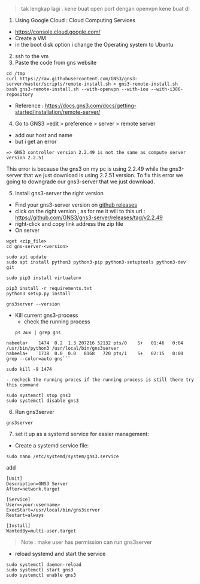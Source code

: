 
> tak lengkap lagi . kene buat open port dengan openvpn kene buat dl
1. Using Google Cloud : Cloud Computing Services

- https://console.cloud.google.com/
- Create a VM 
- in the boot disk option i change the Operating system to Ubuntu

2. ssh to the vm 
3. Paste the code from gns website
```
cd /tmp
curl https://raw.githubusercontent.com/GNS3/gns3-server/master/scripts/remote-install.sh > gns3-remote-install.sh
bash gns3-remote-install.sh --with-openvpn --with-iou --with-i386-repository
```

- Reference : https://docs.gns3.com/docs/getting-started/installation/remote-server/

4. Go to GNS3 >edit > preference >  server > remote server 
- add our host and name
- but i get an error
```
=> GNS3 controller version 2.2.49 is not the same as compute server version 2.2.51
```
This error is because the gns3 on my pc is using 2.2.49 while the gns3-server that we just download is using 2.2.51 version. To fix this error we going to downgrade our gns3-server that we just download.

5. Install gns3-server the right version

- Find your gns3-server version on [github releases](https://github.com/GNS3/gns3-server/releases)
- click on the right version , as for me it will to this url : https://github.com/GNS3/gns3-server/releases/tag/v2.2.49
- right-click and copy link address the zip file
- On server 
```
wget <zip_file>
cd gns-server-<version>

sudo apt update
sudo apt install python3 python3-pip python3-setuptools python3-dev git

sudo pip3 install virtualenv

pip3 install -r requirements.txt
python3 setup.py install

gns3server --version

```
- Kill current gns3-process
	- check the running process
	```
	ps aux | grep gns
	```
	
```console
nabeela+    1474  0.2  1.3 207216 52132 pts/0    S+   01:46   0:04 /usr/bin/python3 /usr/local/bin/gns3server
nabeela+    1738  0.0  0.0   8168   720 pts/1    S+   02:15   0:00 grep --color=auto gns```
```

```
sudo kill -9 1474 
```
	- recheck the running proces if the running process is still there try this command

```
sudo systemctl stop gns3
sudo systemctl disable gns3
```

6. Run gns3server
```
gns3server
```

7. set it up as a systemd service for easier management:
- Create a systemd service file:
```
sudo nano /etc/systemd/system/gns3.service
```

add 
```
[Unit]
Description=GNS3 Server
After=network.target

[Service]
User=<your-username>
ExecStart=/usr/local/bin/gns3server
Restart=always

[Install]
WantedBy=multi-user.target
```
> Note : make user has permission can run gns3server



- reload systemd and start the service
```
sudo systemctl daemon-reload
sudo systemctl start gns3
sudo systemctl enable gns3

```